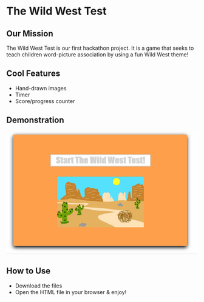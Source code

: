 # The Wild West Test

## Our Mission
The Wild West Test is our first hackathon project. It is a game that seeks to teach children word-picture association by using a fun Wild West theme!

## Cool Features
* Hand-drawn images
* Timer
* Score/progress counter

## Demonstration
![The Wild West Test Demo](demo/demo1.gif)

## How to Use
* Download the files
* Open the HTML file in your browser & enjoy!
